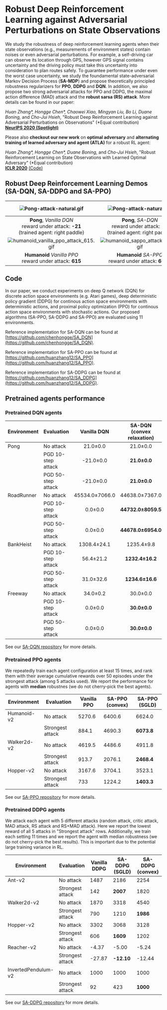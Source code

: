 # Robust Deep Reinforcement Learning against Adversarial Perturbations on State Observations

We study the robustness of deep reinforcement learning agents when their state
observations (e.g., measurements of environment states) contain noises or even
adversarial perturbations.  For example, a self-driving car can observe its
location through GPS, however GPS signal contains uncertainty and the driving
policy must take this uncertainty into consideration to plan routes safely.  To
guarantee performance under even the worst case uncertainty, we study the
foundamental state-adversarial Markov Decision Process (**SA-MDP**) and propose
theoretically principled robustness regularizers for **PPO**, **DDPG** and
**DQN**. In addition, we also propose two strong adversarial attacks for PPO
and DDPG, the maximal action difference (MAD) attack and the **robust sarsa
(RS) attack**. More details can be found in our paper:

*Huan Zhang\*, Hongge Chen\*, Chaowei Xiao, Mingyan Liu, Bo Li, Duane Boning,*
and *Cho-Jui Hsieh*, "Robust Deep Reinforcement Learning against Adversarial
Perturbations on Observations" (\*Equal contribution)  
[**NeurIPS 2020
(Spotlight)**](https://arxiv.org/pdf/2003.08938.pdf)

Please also **checkout our new work** on **optimal adversary** and **alternating
training of learned adversary and agent (ATLA)** for a robust RL agent:

*Huan Zhang\*, Hongge Chen\*, Duane Boning,*
and *Cho-Jui Hsieh*, "Robust Reinforcement Learning on State Observations with Learned Optimal Adversary" (\*Equal contribution)    
[**ICLR 2020**](https://arxiv.org/pdf/2101.08452.pdf) [(Code)](https://github.com/huanzhang12/ATLA_robust_RL)

## Robust Deep Reinforcement Learning Demos (SA-DQN, SA-DDPG and SA-PPO)

| ![Pong-attack-natural.gif](/assets/Pong-attack-natural.gif) | ![Pong-attack-natural.gif](/assets/Pong-attack-convex.gif) | ![RoadRunner-attack-natural.gif](/assets/RoadRunner-attack-natural.gif) | ![RoadRunner-attack-natural.gif](/assets/RoadRunner-attack-convex.gif) | 
|:--:| :--:| :--:| :--:| 
| **Pong**, *Vanilla DQN* <br> reward under attack: **-21** <br> (trained agent: right paddle) | **Pong**, *SA-DQN* <br> reward under attack: **21** <br> (trained agent: right paddle) |**RoadRunner**, *Vanilla DQN* <br> reward under attack: **0** |**RoadRunner**, *SA-DQN* <br> reward under attack: **49900** |
| ![humanoid_vanilla_ppo_attack_615.gif](/assets/humanoid_vanilla_ppo_attack_615.gif) | ![humanoid_sappo_attack_6042.gif](/assets/humanoid_sappo_attack_6042.gif) | ![ant_vanilla_ddpg_attack_189.gif](/assets/ant_vanilla_ddpg_attack_189.gif) | ![ant_saddpg_attack_2025.gif](/assets/ant_saddpg_attack_2025.gif) |
| **Humanoid** *Vanilla PPO* <br> reward under attack: **615** | **Humanoid** *SA-PPO* <br> reward under attack: **6042** | **Ant** *Vanilla DDPG* <br> reward under attack: **189**  | **Ant** *SA-DDPG* <br> reward under attack: **2025** |

## Code 

In our paper, we conduct experiments on deep Q network (DQN) for discrete
action space environments (e.g. Atari games), deep deterministic policy
gradient (DDPG) for continous action space environments with deterministic
actions, and proximal policy optimization (PPO) for continous action space
environments with stochastic actions.  Our proposed algorithms (SA-PPO, SA-DDPG
and SA-PPO) are evaluated using 11 environments.

Reference implementation for SA-DQN can be found at [https://github.com/chenhongge/SA_DQN](https://github.com/chenhongge/SA_DQN).

Reference implementation for SA-PPO can be found at [https://github.com/huanzhang12/SA_PPO](https://github.com/huanzhang12/SA_PPO).

Reference implementation for SA-DDPG can be found at [https://github.com/huanzhang12/SA_DDPG](https://github.com/huanzhang12/SA_DDPG).

## Pretrained agents performance

### Pretrained DQN agents 

| Environment | Evaluation         | Vanilla DQN | SA-DQN (convex relaxation) |
|-------------|--------------------|:-----------:|:--------------------------:|
| Pong        | No attack          |   21.0±0.0  |         21.0±0.0           |
|             | PGD 10-step attack |  -21.0±0.0  |       **21.0±0.0**         |
|             | PGD 50-step attack |  -21.0±0.0  |       **21.0±0.0**         |
| RoadRunner  | No attack          |  45534.0±7066.0  |   44638.0±7367.0      |
|             | PGD 10-step attack |   0.0±0.0   |     **44732.0±8059.5**     |
|             | PGD 50-step attack |   0.0±0.0   |     **44678.0±6954.0**     |
| BankHeist   | No attack          |  1308.4±24.1|      1235.4±9.8            |
|             | PGD 10-step attack |   56.4±21.2 |       **1232.4±16.2**      | 
|             | PGD 50-step attack |   31.0±32.6 |       **1234.6±16.6**      |
| Freeway     | No attack          |   34.0±0.2  |         30.0±0.0           |
|             | PGD 10-step attack |   0.0±0.0   |        **30.0±0.0**        |
|             | PGD 50-step attack |   0.0±0.0   |        **30.0±0.0**        |

See our [SA-DQN repository](https://github.com/chenhongge/SA_DQN) for more details.

### Pretrained PPO agents 

We repeatedly train each agent configuration at least 15 times, and rank them
with their average cumulative rewards over 50 episodes under the strongest
attack (among 5 attacks used). We report the performance for agents with
**median** robustnes (we do not cherry-pick the best agents).

| Environment | Evaluation                                 | Vanilla PPO | SA-PPO (convex) | SA-PPO (SGLD) |
|-------------|--------------------------------------------|-------------|-----------------|---------------|
| Humanoid-v2 | No attack                                  |   5270.6    |     6400.6      |     6624.0    |
|             | Strongest attack                           |   884.1     |     4690.3      |    **6073.8** |
| Walker2d-v2 | No attack                                  |   4619.5    |     4486.6      |    4911.8     |
|             | Strongest attack                           |   913.7     |     2076.1      |    **2468.4** |
| Hopper-v2   | No attack                                  |   3167.6    |     3704.1      |    3523.1     |
|             | Strongest attack                           |   733       |     1224.2      |    **1403.3** |

See our [SA-PPO repository](https://github.com/huanzhang12/SA_PPO) for more details.

### Pretrained DDPG agents

We attack each agent with 5 different attacks (random attack, critic attack,
MAD attack, RS attack and RS+MAD attack). Here we report the lowest reward of
all 5 attacks in "Strongest attack" rows. Additionally, we train each setting
11 times and we report the agent with median robustness (we do not cherry-pick
the best results). This is important due to the potential large training
variance in RL.


| Environment         | Evaluation       | Vanilla DDPG | SA-DDPG (SGLD) | SA-DDPG (convex) |
|---------------------|------------------|--------------|----------------|-----------------------------|
| Ant-v2              | No attack        | 1487         | 2186           | 2254                        |
|                     | Strongest attack | 142          | **2007**       | 1820                        |
| Walker2d-v2         | No attack        | 1870         | 3318           | 4540                        |
|                     | Strongest attack | 790          | 1210           | **1986**                    |
| Hopper-v2           | No attack        | 3302         | 3068           | 3128                        |
|                     | Strongest attack | 606          | **1609**       | 1202                        |
| Reacher-v2          | No attack        | -4.37        | -5.00          | -5.24                       |
|                     | Strongest attack | -27.87       | **-12.10**     | -12.44                      |
| InvertedPendulum-v2 | No attack        | 1000         | 1000           | 1000                        |
|                     | Strongest attack | 92           | 423            | **1000**                    |

See our [SA-DDPG repository](https://github.com/huanzhang12/SA_DDPG) for more details.

